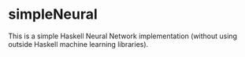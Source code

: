 # simpleNeural

This is a simple Haskell Neural Network implementation (without using outside Haskell machine learning libraries).